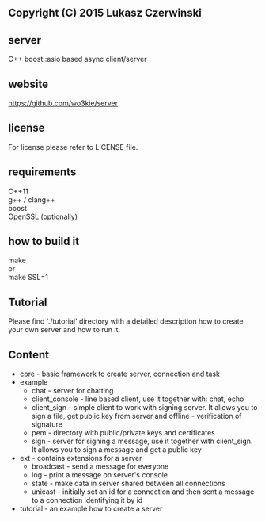 ## Copyright (C) 2015 Lukasz Czerwinski

## server
C++ boost::asio based async client/server

## website
https://github.com/wo3kie/server

## license
For license please refer to LICENSE file.

## requirements
C++11  
g++ / clang++  
boost  
OpenSSL (optionally)

## how to build it
make  
or  
make SSL=1

## Tutorial
Please find './tutorial' directory with a detailed description how
to create your own server and how to run it.

## Content
- core - basic framework to create server, connection and task  
- example
    - chat - server for chatting  
    - client_console - line based client, use it together with: chat, echo  
    - client_sign - simple client to work with signing server. It allows you to sign a file, get public key from server and offline - verification of signature  
    - pem - directory with public/private keys and certificates  
    - sign - server for signing a message, use it together with client_sign. It allows you to sign a message and get a public key  
- ext - contains extensions for a server  
    - broadcast - send a message for everyone  
    - log - print a message on server's console  
    - state - make data in server shared between all connections  
    - unicast - initially set an id for a connection and then sent a message to a connection identifying it by id  
- tutorial - an example how to create a server

